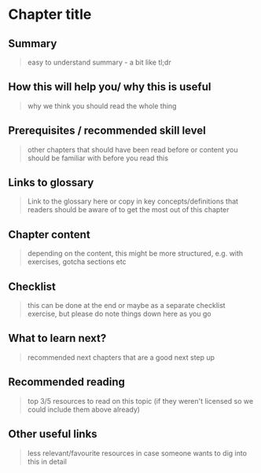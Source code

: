 # Chapter title

## Summary
> easy to understand summary - a bit like tl;dr

## How this will help you/ why this is useful
> why we think you should read the whole thing

## Prerequisites / recommended skill level
> other chapters that should have been read before or content you should be familiar with before you read this

## Links to glossary
> Link to the glossary here or copy in key concepts/definitions that readers should be aware of to get the most out of this chapter

## Chapter content 
> depending on the content, this might be more structured, e.g. with exercises, gotcha sections etc

## Checklist
> this can be done at the end or maybe as a separate checklist exercise, but please do note things down here as you go 

## What to learn next?
> recommended next chapters that are a good next step up

## Recommended reading
> top 3/5 resources to read on this topic (if they weren't licensed so we could include them above already)

## Other useful links
> less relevant/favourite resources in case someone wants to dig into this in detail
